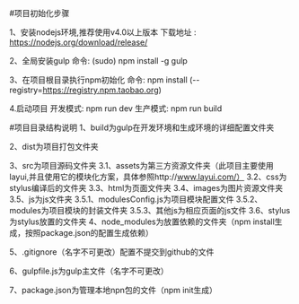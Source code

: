 #项目初始化步骤

1、安装nodejs环境,推荐使用v4.0以上版本
    下载地址 : https://nodejs.org/download/release/

2、全局安装gulp 
    命令: (sudo) npm install -g gulp

3、在项目根目录执行npm初始化
    命令: npm install (--registry=https://registry.npm.taobao.org)

4.启动项目
    开发模式: npm run dev
    生产模式: npm run build

#项目目录结构说明
1、build为gulp在开发环境和生成环境的详细配置文件夹

2、dist为项目打包文件夹

3、src为项目源码文件夹
    3.1、assets为第三方资源文件夹（此项目主要使用layui,并且使用它的模块化方案，具体参照http://www.layui.com/）
    3.2、css为stylus编译后的文件夹
    3.3、html为页面文件夹
    3.4、images为图片资源文件夹
    3.5、js为js文件夹
        3.5.1、modulesConfig.js为项目模块配置文件
        3.5.2、modules为项目模块的封装文件夹
        3.5.3、其他js为相应页面的js文件
    3.6、stylus为stylus放置的文件夹
4、node_modules为放置依赖的文件夹（npm install生成，按照package.json的配置生成依赖）

5、.gitignore（名字不可更改）配置不提交到github的文件

6、gulpfile.js为gulp主文件（名字不可更改）

7、package.json为管理本地npn包的文件（npm init生成）